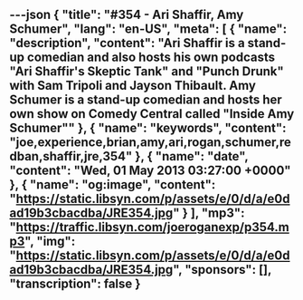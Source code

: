 ---json
{
  "title": "#354 - Ari Shaffir, Amy Schumer",
  "lang": "en-US",
  "meta": [
    {
      "name": "description",
      "content": "Ari Shaffir is a stand-up comedian and also hosts his own podcasts \"Ari Shaffir's Skeptic Tank\" and \"Punch Drunk\" with Sam Tripoli and Jayson Thibault. Amy Schumer is a stand-up comedian and hosts her own show on Comedy Central called \"Inside Amy Schumer\""
    },
    {
      "name": "keywords",
      "content": "joe,experience,brian,amy,ari,rogan,schumer,redban,shaffir,jre,354"
    },
    {
      "name": "date",
      "content": "Wed, 01 May 2013 03:27:00 +0000"
    },
    {
      "name": "og:image",
      "content": "https://static.libsyn.com/p/assets/e/0/d/a/e0dad19b3cbacdba/JRE354.jpg"
    }
  ],
  "mp3": "https://traffic.libsyn.com/joeroganexp/p354.mp3",
  "img": "https://static.libsyn.com/p/assets/e/0/d/a/e0dad19b3cbacdba/JRE354.jpg",
  "sponsors": [],
  "transcription": false
}
---
<episode-header />

<timemark seconds="0" />

<transcribe-call-to-action />

<episode-footer />